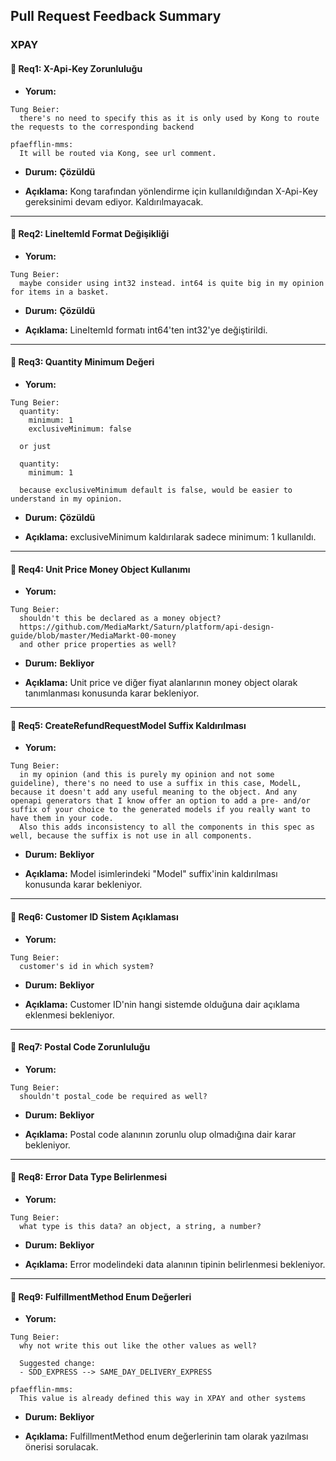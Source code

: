 ## Pull Request Feedback Summary


### XPAY

#### 🔹 **Req1: X-Api-Key Zorunluluğu**

- **Yorum:**

```
Tung Beier:
  there's no need to specify this as it is only used by Kong to route the requests to the corresponding backend

pfaefflin-mms:
  It will be routed via Kong, see url comment.
```

- **Durum:** **Çözüldü**

- **Açıklama:** Kong tarafından yönlendirme için kullanıldığından X-Api-Key gereksinimi devam ediyor. Kaldırılmayacak.

---

#### 🔹 **Req2: LineItemId Format Değişikliği**

- **Yorum:**

```
Tung Beier:
  maybe consider using int32 instead. int64 is quite big in my opinion for items in a basket.
```

- **Durum:** **Çözüldü**

- **Açıklama:** LineItemId formatı int64'ten int32'ye değiştirildi.

---

#### 🔹 **Req3: Quantity Minimum Değeri**

- **Yorum:**

```
Tung Beier:
  quantity:
    minimum: 1
    exclusiveMinimum: false

  or just

  quantity:
    minimum: 1

  because exclusiveMinimum default is false, would be easier to understand in my opinion.
```

- **Durum:** **Çözüldü**

- **Açıklama:** exclusiveMinimum kaldırılarak sadece minimum: 1 kullanıldı.

---

#### 🔹 **Req4: Unit Price Money Object Kullanımı**

- **Yorum:**

```
Tung Beier:
  shouldn't this be declared as a money object?
  https://github.com/MediaMarkt/Saturn/platform/api-design-guide/blob/master/MediaMarkt-00-money
  and other price properties as well?
```

- **Durum:** **Bekliyor**

- **Açıklama:** Unit price ve diğer fiyat alanlarının money object olarak tanımlanması konusunda karar bekleniyor.

---

#### 🔹 **Req5: CreateRefundRequestModel Suffix Kaldırılması**

- **Yorum:**

```
Tung Beier:
  in my opinion (and this is purely my opinion and not some guideline), there's no need to use a suffix in this case, ModelL, because it doesn't add any useful meaning to the object. And any openapi generators that I know offer an option to add a pre- and/or suffix of your choice to the generated models if you really want to have them in your code.
  Also this adds inconsistency to all the components in this spec as well, because the suffix is not use in all components.
```

- **Durum:** **Bekliyor**

- **Açıklama:** Model isimlerindeki "Model" suffix'inin kaldırılması konusunda karar bekleniyor.

---

#### 🔹 **Req6: Customer ID Sistem Açıklaması**

- **Yorum:**

```
Tung Beier:
  customer's id in which system?
```

- **Durum:** **Bekliyor**

- **Açıklama:** Customer ID'nin hangi sistemde olduğuna dair açıklama eklenmesi bekleniyor.

---

#### 🔹 **Req7: Postal Code Zorunluluğu**

- **Yorum:**

```
Tung Beier:
  shouldn't postal_code be required as well?
```

- **Durum:** **Bekliyor**

- **Açıklama:** Postal code alanının zorunlu olup olmadığına dair karar bekleniyor.

---

#### 🔹 **Req8: Error Data Type Belirlenmesi**

- **Yorum:**

```
Tung Beier:
  what type is this data? an object, a string, a number?
```

- **Durum:** **Bekliyor**

- **Açıklama:** Error modelindeki data alanının tipinin belirlenmesi bekleniyor.

---

#### 🔹 **Req9: FulfillmentMethod Enum Değerleri**

- **Yorum:**

```
Tung Beier:
  why not write this out like the other values as well?

  Suggested change:
  - SDD_EXPRESS --> SAME_DAY_DELIVERY_EXPRESS

pfaefflin-mms:
  This value is already defined this way in XPAY and other systems
```

- **Durum:** **Bekliyor**

- **Açıklama:** FulfillmentMethod enum değerlerinin tam olarak yazılması önerisi sorulacak.
